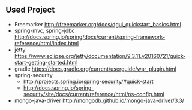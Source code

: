## Used Project

* Freemarker http://freemarker.org/docs/dgui_quickstart_basics.html
* spring-mvc, spring-jdbc http://docs.spring.io/spring/docs/current/spring-framework-reference/html/index.html
* jetty https://www.eclipse.org/jetty/documentation/9.3.11.v20160721/quick-start-getting-started.html
* gradle https://docs.gradle.org/current/userguide/war_plugin.html
* spring-security 
  * http://projects.spring.io/spring-security/#quick-start
  * http://docs.spring.io/spring-security/site/docs/current/reference/html/ns-config.html
* mongo-java-driver http://mongodb.github.io/mongo-java-driver/3.3/

